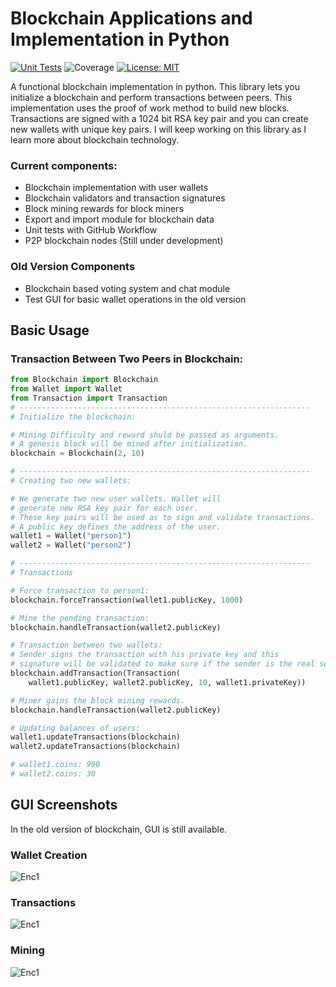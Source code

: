 # Blockchain Applications and Implementation in Python
[![Unit Tests](https://github.com/berkkirtay/basicblockchain/actions/workflows/python-app.yml/badge.svg)](https://github.com/berkkirtay/basicblockchain/actions/workflows/python-app.yml) 
![Coverage](https://img.shields.io/codecov/c/github/berkkirtay/basicblockchain) 
[![License: MIT](https://img.shields.io/badge/License-MIT-yellow.svg)](https://opensource.org/licenses/MIT)

A functional blockchain implementation in python. This library lets you initialize a blockchain and perform transactions between peers. This implementation uses the proof of work method to build new blocks. Transactions are signed with a 1024 bit RSA key pair and you can create new wallets with unique key pairs.
I will keep working on this library as I learn more about blockchain technology.

### Current components: 
- Blockchain implementation with user wallets
- Blockchain validators and transaction signatures
- Block mining rewards for block miners
- Export and import module for blockchain data
- Unit tests with GitHub Workflow
- P2P blockchain nodes (Still under development)

### Old Version Components
- Blockchain based voting system and chat module
- Test GUI for basic wallet operations in the old version
 

## Basic Usage 

### Transaction Between Two Peers in Blockchain:

```python
from Blockchain import Blockchain
from Wallet import Wallet
from Transaction import Transaction
# -----------------------------------------------------------------
# Initialize the blockchain:

# Mining Difficulty and reward shuld be passed as arguments.
# A genesis block will be mined after initialization.
blockchain = Blockchain(2, 10)

# -----------------------------------------------------------------
# Creating two new wallets:

# We generate two new user wallets. Wallet will
# generate new RSA key pair for each user.
# These key pairs will be used as to sign and validate transactions.
# A public key defines the address of the user.
wallet1 = Wallet("person1")
wallet2 = Wallet("person2")

# -----------------------------------------------------------------
# Transactions

# Force transaction to person1:
blockchain.forceTransaction(wallet1.publicKey, 1000)

# Mine the pending transaction:
blockchain.handleTransaction(wallet2.publicKey)

# Transaction between two wallets:
# Sender signs the transaction with his private key and this 
# signature will be validated to make sure if the sender is the real sender.
blockchain.addTransaction(Transaction(
    wallet1.publicKey, wallet2.publicKey, 10, wallet1.privateKey))

# Miner gains the block mining rewards.
blockchain.handleTransaction(wallet2.publicKey)

# Updating balances of users:
wallet1.updateTransactions(blockchain)
wallet2.updateTransactions(blockchain)

# wallet1.coins: 990
# wallet2.coins: 30
```

## GUI Screenshots 
In the old version of blockchain, GUI is still available. 

### Wallet Creation
![Enc1](https://github.com/trantorberk/basicblockchain/blob/main/gui_photos/photo1.png)

### Transactions
![Enc1](https://github.com/trantorberk/basicblockchain/blob/main/gui_photos/photo2.png) 

### Mining
![Enc1](https://github.com/trantorberk/basicblockchain/blob/main/gui_photos/photo3.png)
